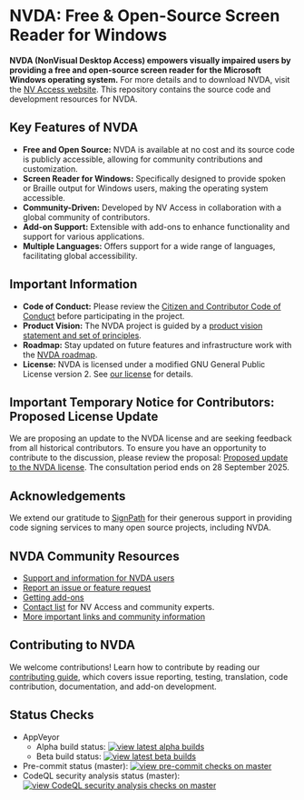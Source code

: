 # NVDA: Free & Open-Source Screen Reader for Windows

**NVDA (NonVisual Desktop Access) empowers visually impaired users by providing a free and open-source screen reader for the Microsoft Windows operating system.**  For more details and to download NVDA, visit the [NV Access website](http://www.nvaccess.org/). This repository contains the source code and development resources for NVDA.

## Key Features of NVDA

*   **Free and Open Source:**  NVDA is available at no cost and its source code is publicly accessible, allowing for community contributions and customization.
*   **Screen Reader for Windows:** Specifically designed to provide spoken or Braille output for Windows users, making the operating system accessible.
*   **Community-Driven:** Developed by NV Access in collaboration with a global community of contributors.
*   **Add-on Support:** Extensible with add-ons to enhance functionality and support for various applications.
*   **Multiple Languages:** Offers support for a wide range of languages, facilitating global accessibility.

## Important Information

*   **Code of Conduct:** Please review the [Citizen and Contributor Code of Conduct](CODE_OF_CONDUCT.md) before participating in the project.
*   **Product Vision:** The NVDA project is guided by a [product vision statement and set of principles](./projectDocs/product_vision.md).
*   **Roadmap:** Stay updated on future features and infrastructure work with the [NVDA roadmap](https://www.nvaccess.org/post/nvda-roadmap/).
*   **License:** NVDA is licensed under a modified GNU General Public License version 2. See [our license](./copying.txt) for details.

## Important Temporary Notice for Contributors: Proposed License Update

We are proposing an update to the NVDA license and are seeking feedback from all historical contributors. To ensure you have an opportunity to contribute to the discussion, please review the proposal:
[Proposed update to the NVDA license](https://github.com/nvaccess/nvda/discussions/18574).
The consultation period ends on 28 September 2025.

## Acknowledgements

We extend our gratitude to [SignPath](https://www.signpath.io/) for their generous support in providing code signing services to many open source projects, including NVDA.

## NVDA Community Resources

*   [Support and information for NVDA users](https://www.nvaccess.org/get-help/)
*   [Report an issue or feature request](./projectDocs/issues/readme.md)
*   [Getting add-ons](https://download.nvaccess.org/documentation/userGuide.html#AddonsManager)
*   [Contact list](./projectDocs/community/expertsList.md) for NV Access and community experts.
*   [More important links and community information](./projectDocs/community/readme.md)

## Contributing to NVDA

We welcome contributions!  Learn how to contribute by reading our [contributing guide](./.github/CONTRIBUTING.md), which covers issue reporting, testing, translation, code contribution, documentation, and add-on development.

## Status Checks

*   AppVeyor
    *   Alpha build status: [![view latest alpha builds](https://ci.appveyor.com/api/projects/status/sqeer6p8lc80lvqe/branch/master?svg=true)](https://ci.appveyor.com/project/NVAccess/nvda/branch/master)
    *   Beta build status: [![view latest beta builds](https://ci.appveyor.com/api/projects/status/sqeer6p8lc80lvqe/branch/beta?svg=true)](https://ci.appveyor.com/project/NVAccess/nvda/branch/beta)
*   Pre-commit status (master): [![view pre-commit checks on master](https://results.pre-commit.ci/badge/github/nvaccess/nvda/master.svg)](https://results.pre-commit.ci/latest/github/nvaccess/nvda/master)
*   CodeQL security analysis status (master): [![view CodeQL security analysis checks on master](https://github.com/nvaccess/nvda/actions/workflows/github-code-scanning/codeql/badge.svg?branch=master)](https://github.com/nvaccess/nvda/actions/workflows/github-code-scanning/codeql?query=branch%3Amaster)